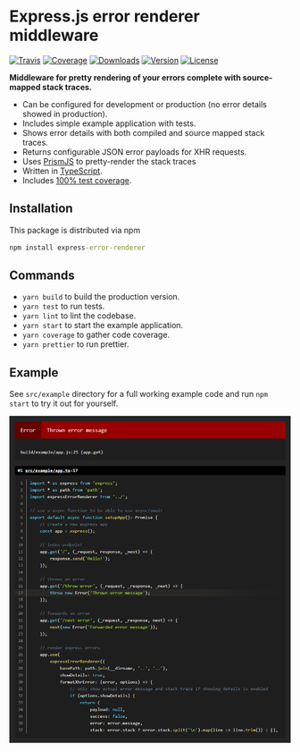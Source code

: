 # Express.js error renderer middleware

[![Travis](https://img.shields.io/travis/kallaspriit/express-error-renderer.svg)](https://travis-ci.org/kallaspriit/express-error-renderer)
[![Coverage](https://img.shields.io/coveralls/kallaspriit/express-error-renderer.svg)](https://coveralls.io/github/kallaspriit/express-error-renderer)
[![Downloads](https://img.shields.io/npm/dm/express-error-renderer.svg)](http://npm-stat.com/charts.html?package=express-error-renderer&from=2015-08-01)
[![Version](https://img.shields.io/npm/v/express-error-renderer.svg)](http://npm.im/express-error-renderer)
[![License](https://img.shields.io/npm/l/express-error-renderer.svg)](http://opensource.org/licenses/MIT)

**Middleware for pretty rendering of your errors complete with source-mapped stack traces.**

- Can be configured for development or production (no error details showed in production).
- Includes simple example application with tests.
- Shows error details with both compiled and source mapped stack traces.
- Returns configurable JSON error payloads for XHR requests.
- Uses [PrismJS](http://prismjs.com) to pretty-render the stack traces
- Written in [TypeScript](https://www.typescriptlang.org/).
- Includes [100% test coverage](https://coveralls.io/github/kallaspriit/express-error-renderer).

## Installation

This package is distributed via npm

```cmd
npm install express-error-renderer
```

## Commands

- `yarn build` to build the production version.
- `yarn test` to run tests.
- `yarn lint` to lint the codebase.
- `yarn start` to start the example application.
- `yarn coverage` to gather code coverage.
- `yarn prettier` to run prettier.

## Example

See `src/example` directory for a full working example code and run `npm start` to try it out for yourself.

![Error example](https://github.com/kallaspriit/express-error-renderer/blob/master/screenshots/error.png)